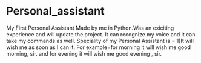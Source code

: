 # Personal_assistant
My First Personal Assistant Made by me in Python.Was an exiciting experience and will update the project.
It can recognize my voice and it can take my commands as well.
Speciality of my Personal Assistant is =
1)It will wish me as soon as I can it.
For example=for morning it will wish me good morning, sir. 
and for evening it will wish me good evening , sir.
